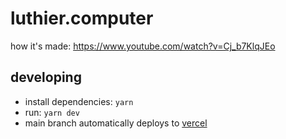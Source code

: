 # luthier.computer

how it's made: https://www.youtube.com/watch?v=Cj_b7KlqJEo

## developing

- install dependencies: `yarn`
- run: `yarn dev`
- main branch automatically deploys to [vercel](http://vercel.com)
